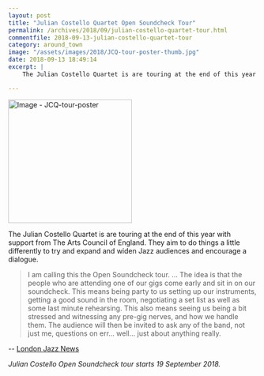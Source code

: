 ```yaml
---
layout: post
title: "Julian Costello Quartet Open Soundcheck Tour"
permalink: /archives/2018/09/julian-costello-quartet-tour.html
commentfile: 2018-09-13-julian-costello-quartet-tour
category: around_town
image: "/assets/images/2018/JCQ-tour-poster-thumb.jpg"
date: 2018-09-13 18:49:14
excerpt: |
    The Julian Costello Quartet is are touring at the end of this year with support from The Arts Council of England. They aim to do things a little differently to try and expand and widen Jazz audiences and encourage a dialogue.

---
```

<a href="/assets/images/2018/JCQ-tour-poster.jpg" title="Click for a larger image"><img src="/assets/images/2018/JCQ-tour-poster-thumb.jpg" width="250" alt="Image - JCQ-tour-poster"  class="photo right"/></a>

The Julian Costello Quartet is are touring at the end of this year with support from The Arts Council of England. They aim to do things a little differently to try and expand and widen Jazz audiences and encourage a dialogue.

> I am calling this the Open Soundcheck tour. ... The idea is that the people who are attending one of our gigs come early and sit in on our soundcheck. This means being party to us setting up our instruments, getting a good sound in the room, negotiating a set list as well as some last minute rehearsing. This also means seeing us being a bit stressed and witnessing any pre-gig nerves, and how we handle them. The audience will then be invited to ask any of the band, not just me, questions on err... well...  just about anything really.

-- [London Jazz News](http://www.londonjazznews.com/2018/08/interview-julian-costello-open.html)


*Julian Costello Open Soundcheck tour starts 19 September 2018.*
